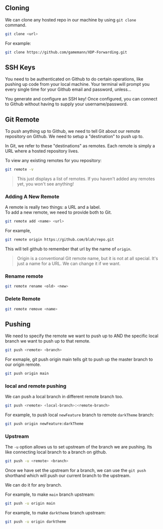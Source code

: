 ## Cloning

We can clone any hosted repo in our machine by using `git clone` command.

```bash
git clone <url>
```

For example:

```bash
git clone https://github.com/gamemann/XDP-Forwarding.git
```


## SSH Keys

You need to be authenticated on Github to do certain operations, like pushing up code from your local machine.  Your terminal will prompt you every single time for your Github email and password, unless...

You generate and configure an SSH key! Once configured, you can connect to Github without having to supply your username/password.

## Git Remote

To push anything up to Github, we need to tell Git about our remote repository on Github.  We need to setup a "destination" to push up to. 

In Git, we refer to these "destinations" as remotes.  Each remote is simply a URL where a hosted repository lives.


To view any existing remotes for you repository:
```bash
git remote -v
```

> This just displays a list of remotes.  If you haven't added any remotes yet, you won't see anything!


### Adding A New Remote

A remote is really two things: a URL and a label.  
To add a new remote, we need to provide both to Git.

```bash
git remote add <name> <url>
```

For example,

```bash
git remote origin https://github.com/blah/repo.git
```

This will tell github to remember that url by the name of `origin`.

> Origin is a conventional Git remote name, but it is not at all special.  It's just a name for a URL. We can change it if we want.

### Rename remote

```bash
git remote rename <old> <new>
```

### Delete Remote

```bash
git remote remove <name>
```


## Pushing

We need to specify the remote we want to push up to AND the specific local branch we want to push up to that remote.

```bash
git push <remote> <branch>
```

For exmaple, git push origin main tells git to push up the master branch to our origin remote.

```bash
git push origin main
```


### local and remote pushing

We can push a local branch in different remote branch too.

```bash
git push <remote> <local-branch>:<remote-branch>
```

For example, to push local `newFeature` branch to remote `darkTheme` branch:

```bash
git push origin newFeature:darkTheme
```


### Upstream

The `-u` option allows us to set upstream of the branch we are pushing.
Its like connecting local branch to a branch on github.

```bash
git push -u <remote> <branch>
```

Once we have set the upstream for a branch, we can use the `git push` shorthand which will push our current branch to the upstream.

We can do it for any branch.

For example, to make `main` branch upstream:
```bash
git push -u origin main
```

For example, to make `darktheme` branch upstream:
```bash
git push -u origin darktheme
```